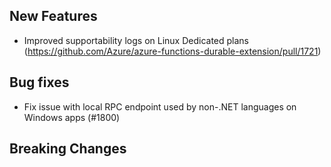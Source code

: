 ## New Features
- Improved supportability logs on Linux Dedicated plans (https://github.com/Azure/azure-functions-durable-extension/pull/1721)

## Bug fixes
- Fix issue with local RPC endpoint used by non-.NET languages on Windows apps (#1800)

## Breaking Changes